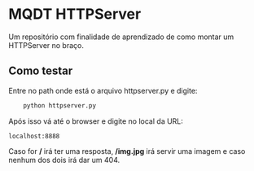 # MQDT HTTPServer
Um repositório com finalidade de aprendizado de como montar um HTTPServer no braço.

## Como testar

Entre no path onde está o arquivo httpserver.py e digite:

``` python
    python httpserver.py
```

Após isso vá até o browser e digite no local da URL:

``` localhost:8888 ```

Caso for __/__ irá ter uma resposta, __/img.jpg__ irá servir uma imagem e caso nenhum dos dois irá dar um 404.
